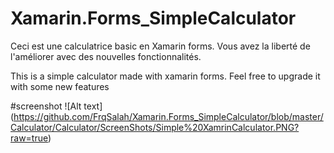 # Xamarin.Forms_SimpleCalculator

Ceci est une calculatrice basic en Xamarin forms.
Vous avez la liberté de l'améliorer avec des nouvelles fonctionnalités.

This is a simple calculator made with xamarin forms.
Feel free to upgrade it with some new features

#screenshot
![Alt text] (https://github.com/FrqSalah/Xamarin.Forms_SimpleCalculator/blob/master/Calculator/Calculator/ScreenShots/Simple%20XamrinCalculator.PNG?raw=true)
